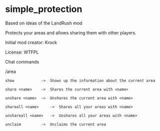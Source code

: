 simple_protection
================
Based on ideas of the LandRush mod

Protects your areas and allows sharing them with other players.

Initial mod creator: Krock

License: WTFPL

Chat commands

/area

	show			->	Shows up the information about the current area
	
	share <name>	->	Shares the current area with <name>
	
	unshare <name>	->	Unshares the current area with <name>
	
	shareall <name>		->	Shares all your areas with <name>
	
	unshareall <name>	->	Unshares all your areas with <name>
	
	unclaim			->	Unclaims the current area
